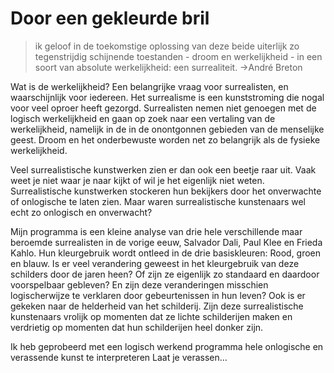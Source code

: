 # Door een gekleurde bril

>ik geloof in de toekomstige oplossing van deze beide uiterlijk zo tegenstrijdig schijnende toestanden - droom en werkelijkheid - in een soort van absolute werkelijkheid: een surrealiteit. ->André Breton

Wat is de werkelijkheid? Een belangrijke vraag voor surrealisten, en waarschijnlijk voor iedereen. Het surrealisme is een kunststroming die nogal voor veel oproer heeft gezorgd. Surrealisten nemen niet genoegen met de logisch werkelijkheid en gaan op zoek naar een vertaling van de werkelijkheid, namelijk in de in de onontgonnen gebieden van de menselijke geest. Droom en het onderbewuste worden net zo belangrijk als de fysieke werkelijkheid.

Veel surrealistische kunstwerken zien er dan ook een beetje raar uit. Vaak weet je niet waar je naar kijkt of wil je het eigenlijk niet weten. Surrealistische kunstwerken stockeren hun bekijkers door het onverwachte of onlogische te laten zien. Maar waren surrealistische kunstenaars wel echt zo onlogisch en onverwacht?

Mijn programma is een kleine analyse van drie hele verschillende maar beroemde surrealisten in de vorige eeuw, Salvador Dali, Paul Klee en Frieda Kahlo. Hun kleurgebruik wordt ontleed in de drie basiskleuren: Rood, groen en blauw. Is er veel verandering geweest in het kleurgebruik van deze schilders door de jaren heen? Of zijn ze eigenlijk zo standaard en daardoor voorspelbaar gebleven? En zijn deze veranderingen misschien logischerwijze te verklaren door gebeurtenissen in hun leven? Ook is er gekeken naar de helderheid van het schilderij. Zijn deze surrealistische kunstenaars vrolijk op momenten dat ze lichte schilderijen maken en verdrietig op momenten dat hun schilderijen heel donker zijn.

Ik heb geprobeerd met een logisch werkend programma hele onlogische en verassende kunst te interpreteren Laat je verassen…
